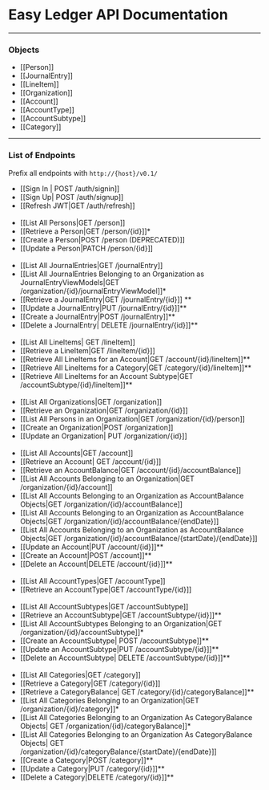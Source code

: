 # Easy Ledger API Documentation
___

### Objects
- [[Person]]
- [[JournalEntry]]
- [[LineItem]]
- [[Organization]]
- [[Account]]
- [[AccountType]]
- [[AccountSubtype]]
- [[Category]]
___
### List of Endpoints

Prefix all endpoints with `http://{host}/v0.1/`
- [[Sign In | POST /auth/signin]]
- [[Sign Up| POST /auth/signup]]
- [[Refresh JWT|GET /auth/refresh]]
<br/><br/>
- [[List All Persons|GET /person]]
- [[Retrieve a Person|GET /person/{id}]]*
- [[Create a Person|POST /person (DEPRECATED)]]
- [[Update a Person|PATCH /person/{id}]]
<br/> <br/>
- [[List All JournalEntries|GET /journalEntry]]
- [[List All JournalEntries Belonging to an Organization as JournalEntryViewModels|GET /organization/{id}/journalEntryViewModel]]*
- [[Retrieve a JournalEntry|GET /journalEntry/{id}]] **
- [[Update a JournalEntry|PUT /journalEntry/{id}]]**
- [[Create a JournalEntry|POST /journalEntry]]**
- [[Delete a JournalEntry| DELETE /journalEntry/{id}]]**
<br/><br/>
- [[List All LineItems| GET /lineItem]]
- [[Retrieve a LineItem|GET /lineItem/{id}]]
- [[Retrieve All LineItems for an Account|GET /account/{id}/lineItem]]**
- [[Retrieve All LineItems for a Category|GET /category/{id}/lineItem]]**
- [[Retrieve All LineItems for an Account Subtype|GET /accountSubtype/{id}/lineItem]]**
<br/><br/>
- [[List All Organizations|GET /organization]]
- [[Retrieve an Organization|GET /organization/{id}]]
- [[List All Persons in an Organization|GET /organization/{id}/person]]
- [[Create an Organization|POST /organization]]
- [[Update an Organization| PUT /organization/{id}]]
<br/><br/>
- [[List All Accounts|GET /account]]
- [[Retrieve an Account| GET /account/{id}]]
- [[Retrieve an AccountBalance|GET /account/{id}/accountBalance]]
- [[List All Accounts Belonging to an Organization|GET /organization/{id}/account]]
- [[List All Accounts Belonging to an Organization as AccountBalance Objects|GET /organization/{id}/accountBalance]]
- [[List All Accounts Belonging to an Organization as AccountBalance Objects|GET /organization/{id}/accountBalance/{endDate}]]
- [[List All Accounts Belonging to an Organization as AccountBalance Objects|GET /organization/{id}/accountBalance/{startDate}/{endDate}]]
- [[Update an Account|PUT /account/{id}]]**
- [[Create an Account|POST /account]]**
- [[Delete an Account|DELETE /account/{id}]]**
<br/><br/>
- [[List All AccountTypes|GET /accountType]]
- [[Retrieve an AccountType|GET /accountType/{id}]]
<br/><br/>
- [[List All AccountSubtypes|GET /accountSubtype]]
- [[Retrieve an AccountSubtype|GET /accountSubtype/{id}]]**
- [[List All AccountSubtypes Belonging to an Organization|GET /organization/{id}/accountSubtype]]*
- [[Create an AccountSubtype| POST /accountSubtype]]**
- [[Update an AccountSubtype|PUT /accountSubtype/{id}]]**
- [[Delete an AccountSubtype| DELETE /accountSubtype/{id}]]**
<br/><br/>
- [[List All Categories|GET /category]]
- [[Retrieve a Category|GET /category/{id}]]
- [[Retrieve a CategoryBalance| GET /category/{id}/categoryBalance]]**
- [[List All Categories Belonging to an Organization|GET /organization/{id}/category]]*
- [[List All Categories Belonging to an Organization As CategoryBalance Objects| GET /organization/{id}/categoryBalance]]*
- [[List All Categories Belonging to an Organization As CategoryBalance Objects| GET /organization/{id}/categoryBalance/{startDate}/{endDate}]]
- [[Create a Category|POST /category]]**
- [[Update a Category|PUT /category/{id}]]**
- [[Delete a Category|DELETE /category/{id}]]**







